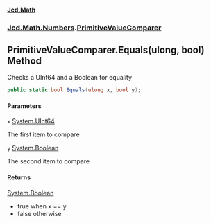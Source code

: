 #### [Jcd.Math](index.md 'index')
### [Jcd.Math.Numbers](Jcd.Math.Numbers.md 'Jcd.Math.Numbers').[PrimitiveValueComparer](Jcd.Math.Numbers.PrimitiveValueComparer.md 'Jcd.Math.Numbers.PrimitiveValueComparer')

## PrimitiveValueComparer.Equals(ulong, bool) Method

Checks a UInt64 and a Boolean for equality

```csharp
public static bool Equals(ulong x, bool y);
```
#### Parameters

<a name='Jcd.Math.Numbers.PrimitiveValueComparer.Equals(ulong,bool).x'></a>

`x` [System.UInt64](https://docs.microsoft.com/en-us/dotnet/api/System.UInt64 'System.UInt64')

The first item to compare

<a name='Jcd.Math.Numbers.PrimitiveValueComparer.Equals(ulong,bool).y'></a>

`y` [System.Boolean](https://docs.microsoft.com/en-us/dotnet/api/System.Boolean 'System.Boolean')

The second item to compare

#### Returns
[System.Boolean](https://docs.microsoft.com/en-us/dotnet/api/System.Boolean 'System.Boolean')  
*  true when x == y  
*  false otherwise